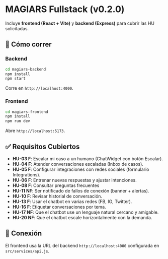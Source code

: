 # MAGIARS Fullstack (v0.2.0)

Incluye **frontend (React + Vite)** y **backend (Express)** para cubrir las HU solicitadas.

## 🚀 Cómo correr

### Backend
```bash
cd magiars-backend
npm install
npm start
```
Corre en `http://localhost:4000`.

### Frontend
```bash
cd magiars-frontend
npm install
npm run dev
```
Abre `http://localhost:5173`.

## ✅ Requisitos Cubiertos
- **HU-03 F**: Escalar mi caso a un humano (ChatWidget con botón Escalar).
- **HU-04 F**: Atender conversaciones escaladas (Inbox de casos).
- **HU-05 F**: Configurar integraciones con redes sociales (formulario Integrations).
- **HU-06 F**: Entrenar nuevas respuestas y ajustar intenciones.
- **HU-08 F**: Consultar preguntas frecuentes
- **HU-11 NF**: Ser notificado de fallos de conexión (banner + alertas).
- **HU-10 F**: Revisar historial de conversación.
- **HU-13 F**: Usar el chatbot en varias redes (FB, IG, Twitter).
- **HU-16 F**: Etiquetar conversaciones por tema.
- **HU-17 NF**: Que el chatbot use un lenguaje natural cercano y amigable.
- **HU-20 NF**: Que el chatbot escale horizontalmente con la demanda.

## 🔗 Conexión
El frontend usa la URL del backend `http://localhost:4000` configurada en `src/services/api.js`.
